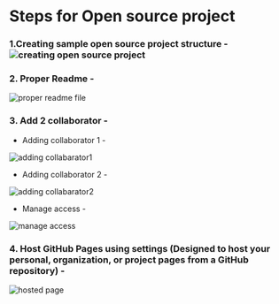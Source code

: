 # Steps for Open source project

### 1.Creating sample open source project structure -![creating open source project](https://user-images.githubusercontent.com/92079088/196068562-80e45315-4390-4ed6-bceb-7d4278b9c3a8.png) 

### 2. Proper Readme - 
![proper readme file](https://user-images.githubusercontent.com/92079088/196073898-340b0d98-a20a-49a4-9d17-f5b6b841969e.png)


### 3. Add 2 collaborator - 

 * Adding collaborator 1 -
 
 ![adding collabarator1](https://user-images.githubusercontent.com/92079088/196069373-253ed03d-d5a0-4782-b0ef-8d61a7a2ced7.png)
 
 * Adding collaborator 2 -

![adding collabarator2](https://user-images.githubusercontent.com/92079088/196075024-3ec3be15-66b8-4e49-bc82-293f6663c773.png)

 
 * Manage access -

![manage access](https://user-images.githubusercontent.com/92079088/196075330-f12c13b6-1190-4973-982f-9b68d1821edc.png)



### 4. Host GitHub Pages using settings (Designed to host your personal, organization, or project pages from a GitHub repository) - 
![hosted page](https://user-images.githubusercontent.com/92079088/196074936-e284a448-0d70-4b28-a039-b8d1ec154492.png)



